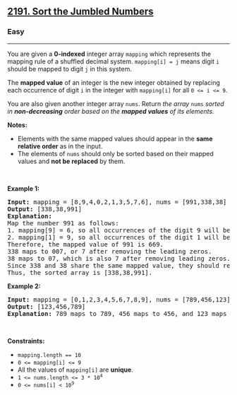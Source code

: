 <h2>
  <a href="https://leetcode.com/problems/sort-the-jumbled-numbers/">2191. Sort the Jumbled Numbers</a>
</h2>
<h3>Easy</h3>
<hr />
<div>
  <p>
    You are given a <strong>0-indexed</strong> integer array
    <code>mapping</code> which represents the mapping rule of a shuffled decimal
    system. <code>mapping[i] = j</code> means digit <code>i</code> should be
    mapped to digit <code>j</code> in this system.
  </p>

  <p>
    The <strong>mapped value</strong> of an integer is the new integer obtained
    by replacing each occurrence of digit <code>i</code> in the integer with
    <code>mapping[i]</code> for all <code>0 &lt;= i &lt;= 9</code>.
  </p>

  <p>
    You are also given another integer array <code>nums</code>. Return
    <em>the array </em><code>nums</code
    ><em>
      sorted in <strong>non-decreasing</strong> order based on the
      <strong>mapped values</strong> of its elements.</em
    >
  </p>

  <p><strong>Notes:</strong></p>

  <ul>
    <li>
      Elements with the same mapped values should appear in the
      <strong>same relative order</strong> as in the input.
    </li>
    <li>
      The elements of <code>nums</code> should only be sorted based on their
      mapped values and <strong>not be replaced</strong> by them.
    </li>
  </ul>

  <p>&nbsp;</p>
  <p><strong class="example">Example 1:</strong></p>

  <pre><strong>Input:</strong> mapping = [8,9,4,0,2,1,3,5,7,6], nums = [991,338,38]
<strong>Output:</strong> [338,38,991]
<strong>Explanation:</strong> 
Map the number 991 as follows:
1. mapping[9] = 6, so all occurrences of the digit 9 will become 6.
2. mapping[1] = 9, so all occurrences of the digit 1 will become 9.
Therefore, the mapped value of 991 is 669.
338 maps to 007, or 7 after removing the leading zeros.
38 maps to 07, which is also 7 after removing leading zeros.
Since 338 and 38 share the same mapped value, they should remain in the same relative order, so 338 comes before 38.
Thus, the sorted array is [338,38,991].
</pre>

  <p><strong class="example">Example 2:</strong></p>

  <pre><strong>Input:</strong> mapping = [0,1,2,3,4,5,6,7,8,9], nums = [789,456,123]
<strong>Output:</strong> [123,456,789]
<strong>Explanation:</strong> 789 maps to 789, 456 maps to 456, and 123 maps to 123. Thus, the sorted array is [123,456,789].
</pre>

  <p>&nbsp;</p>
  <p><strong>Constraints:</strong></p>

  <ul>
    <li><code>mapping.length == 10</code></li>
    <li><code>0 &lt;= mapping[i] &lt;= 9</code></li>
    <li>
      All the values of <code>mapping[i]</code> are <strong>unique</strong>.
    </li>
    <li>
      <code>1 &lt;= nums.length &lt;= 3 * 10<sup>4</sup></code>
    </li>
    <li>
      <code>0 &lt;= nums[i] &lt; 10<sup>9</sup></code>
    </li>
  </ul>
</div>
​
